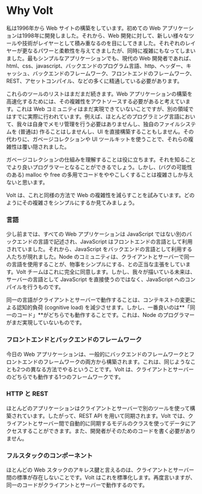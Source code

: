 # Why Volt

私は1996年から Web サイトの構築をしています。初めての Web アプリケーションは1998年に開発しました。それから、Web 開発に対して、新しい様々なツールや技術がレイヤーとして積み重なるのを目にしてきました。それぞれのレイヤーが更なるパワーと柔軟性を与えてきましたが、同時に複雑にもなってしまいました。最もシンプルなアプリケーションでも、現代の Web 開発者であれば、html、css、javascript、バックエンドのプログラム言語、http、ヘッダー、キャッシュ、バックエンドのフレームワーク、フロントエンドのフレームワーク、REST、アセットコンパイル、などの多くに精通している必要があります。

これらのツールのリストはまだまだ続きます。Web アプリケーションの構築を高速化するためには、その複雑性をアウトソースする必要があると考えています。これは Web コミュニティはまだ実現できていないことですが、別の領域ではすでに実際に行われています。例えば、ほとんどのプログラミング言語において、我々は自身でメモリ管理を行う必要はありませんし、独自のファイルシステムを (普通は) 作ることはしませんし、UI を直接構築することもしません。その代わりに、ガベージコレクションや UI ツールキットを使うことで、それらの複雑性は覆い隠されました。

ガベージコレクションの仕組みを理解することは役に立ちます。それを知ることでより良いプログラマーとなることができるでしょう。しかし、(バグの可能性のある) malloc や free の多用でコードをややこしくすることは複雑さしか与えないと思います。

Volt は、これと同様の方法で Web の複雑性を減らすことを試みています。どのようにその複雑さをシンプルにするか見てみましょう。

### 言語

少し前までは、すべての Web アプリケーションは JavaScript ではない別のバックエンドの言語で記述され、JavaScript はフロントエンドの言語として利用されていました。それから、JavaScript をバックエンドの言語として利用する人たちが現れました。Node のコミュニティは、クライアントとサーバーで同一の言語を使用することが、物事をシンプルにする、との正当な主張をしています。Volt チームはこれに完全に同意します。しかし、我々が描いている未来は、サーバーの言語として JavaScript を直接使うのではなく、JavaScript へのコンパイルを行うものです。

同一の言語がクライアントとサーバーで動作することは、コンテキストの変更による認知的負荷 (cognitive load) を減少させます。しかし、一番良いのは**「同一のコード」**がどちらでも動作することです。これは、Node のプログラマーがまだ実現していないものです。

### フロントエンドとバックエンドのフレームワーク

今日の Web アプリケーションは、一般的にバックエンドのフレームワークとフロントエンドのフレームワークの両方から構築されます。これは、同じようなことも2つの異なる方法でやるということです。Volt は、クライアントとサーバーのどちらでも動作する1つのフレームワークです。

### HTTP と REST

ほとんどのアプリケーションはクライアントとサーバーで別のツールを使って構築されています。したがって、REST API を用いて同期されます。Volt では、クライアントとサーバー間で自動的に同期するモデルのクラスを使ってデータにアクセスすることができます。また、開発者がそのためのコードを書く必要がありません。

### フルスタックのコンポーネント

ほとんどの Web スタックのアキレス腱と言えるのは、クライアントとサーバー間の標準が存在しないことです。Volt はこれを標準化します。再度言いますが、同一のコードがクライアントとサーバーで動作するのです。
